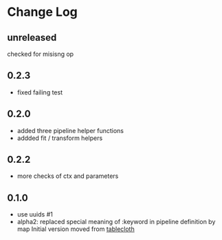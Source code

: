# Change Log

## unreleased
checked for misisng op

## 0.2.3
 - fixed failing test
## 0.2.0
- added three pipeline helper functions
- addded fit / transform helpers
## 0.2.2
- more checks of ctx and parameters

## 0.1.0
- use uuids #1
- alpha2: replaced special meaning of :keyword in pipeline definition by map 
Initial version moved from [tablecloth](https://github.com/scicloj/tablecloth/blob/pipelines/src/tablecloth/pipeline.clj)
 
